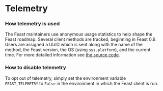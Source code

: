 # Telemetry

### How telemetry is used

The Feast maintainers use anonymous usage statistics to help shape the Feast roadmap. Several client methods are tracked, beginning in Feast 0.9. Users are assigned a UUID which is sent along with the name of the method, the Feast version, the OS (using `sys.platform`), and the current time. For more detailed information see [the source code](https://github.com/feast-dev/feast/blob/master/sdk/python/feast/telemetry.py).

### How to disable telemetry

To opt out of telemetry, simply set the environment variable `FEAST_TELEMETRY` to `False` in the environment in which the Feast client is run.

